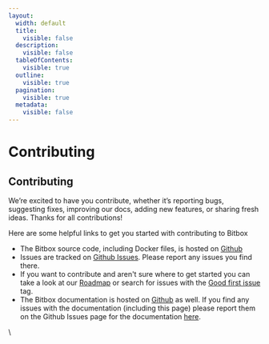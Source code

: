 ```yaml
---
layout:
  width: default
  title:
    visible: false
  description:
    visible: false
  tableOfContents:
    visible: true
  outline:
    visible: true
  pagination:
    visible: true
  metadata:
    visible: false
---
```


# Contributing

## Contributing <a href="#contributing" id="contributing"></a>

We’re excited to have you contribute, whether it’s reporting bugs, suggesting fixes, improving our docs, adding new features, or sharing fresh ideas. Thanks for all contributions!

Here are some helpful links to get you started with contributing to Bitbox

* The Bitbox source code, including Docker files,  is hosted on [Github](https://github.com/compsygroup/bitbox)
* Issues are tracked on [Github Issues](https://github.com/compsygroup/bitbox/issues). Please report any issues you find there.
* If you want to contribute and aren't sure where to get started you can take a look at our [Roadmap](roadmap.md) or  search for issues with the [Good first issue](https://github.com/compsygroup/bitbox/issues?q=is%3Aissue+is%3Aopen+label%3A%22good+first+issue%22) tag.
* The Bitbox documentation is hosted on [Github](https://github.com/compsygroup/bitbox/tree/main/docs) as well. If you find any issues with the documentation (including this page) please report them on the Github Issues page for the documentation [here](https://github.com/compsygroup/bitbox/issues).

\
